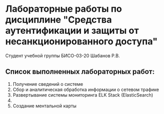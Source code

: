 # Лабораторные работы по дисциплине "Средства аутентификации и защиты от несанкционированного доступа"

Студент учебной группы БИСО-03-20 Шабанов Р.В.

## Список выполненных лабораторных работ:

1. Получение сведений о системе
2. Сбор и аналитическая обработка информации о сетевом трафике
3. Развертывание системы мониторинга ELK Stack (ElasticSearch)
4. 
5. Создание ментальной карты
